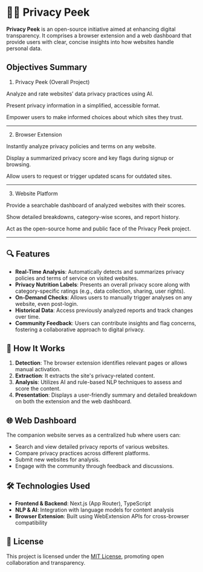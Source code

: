 # 🕵️‍♂️ Privacy Peek

**Privacy Peek** is an open-source initiative aimed at enhancing digital transparency. It comprises a browser extension and a web dashboard that provide users with clear, concise insights into how websites handle personal data.

## Objectives Summary

1. Privacy Peek (Overall Project)

Analyze and rate websites’ data privacy practices using AI.

Present privacy information in a simplified, accessible format.

Empower users to make informed choices about which sites they trust.



---

2. Browser Extension

Instantly analyze privacy policies and terms on any website.

Display a summarized privacy score and key flags during signup or browsing.

Allow users to request or trigger updated scans for outdated sites.



---

3. Website Platform

Provide a searchable dashboard of analyzed websites with their scores.

Show detailed breakdowns, category-wise scores, and report history.

Act as the open-source home and public face of the Privacy Peek project.



---


## 🔍 Features

* **Real-Time Analysis**: Automatically detects and summarizes privacy policies and terms of service on visited websites.
* **Privacy Nutrition Labels**: Presents an overall privacy score along with category-specific ratings (e.g., data collection, sharing, user rights).
* **On-Demand Checks**: Allows users to manually trigger analyses on any website, even post-login.
* **Historical Data**: Access previously analyzed reports and track changes over time.
* **Community Feedback**: Users can contribute insights and flag concerns, fostering a collaborative approach to digital privacy.

## 🧠 How It Works

1. **Detection**: The browser extension identifies relevant pages or allows manual activation.
2. **Extraction**: It extracts the site's privacy-related content.
3. **Analysis**: Utilizes AI and rule-based NLP techniques to assess and score the content.
4. **Presentation**: Displays a user-friendly summary and detailed breakdown on both the extension and the web dashboard.

## 🌐 Web Dashboard

The companion website serves as a centralized hub where users can:

* Search and view detailed privacy reports of various websites.
* Compare privacy practices across different platforms.
* Submit new websites for analysis.
* Engage with the community through feedback and discussions.

## 🛠️ Technologies Used

* **Frontend & Backend**: Next.js (App Router), TypeScript
* **NLP & AI**: Integration with language models for content analysis
* **Browser Extension**: Built using WebExtension APIs for cross-browser compatibility

## 📄 License

This project is licensed under the [MIT License](LICENSE), promoting open collaboration and transparency.